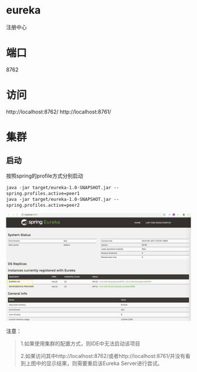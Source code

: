 # eureka
注册中心

# 端口
8762

# 访问
http://localhost:8762/
http://localhost:8761/

# 集群
## 启动
按照spring的profile方式分别启动

```
java -jar target/eureka-1.0-SNAPSHOT.jar --spring.profiles.active=peer1
java -jar target/eureka-1.0-SNAPSHOT.jar --spring.profiles.active=peer2
```

![eureka](eureka.png)

注意：

> 1.如果使用集群的配置方式，则IDE中无法启动该项目
> 
> 2.如果访问其中http://localhost:8762/或者http://localhost:8761/并没有看到上图中的显示结果，则需要重启该Eureka Server进行尝试。